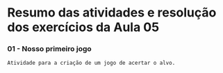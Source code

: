 # Resumo das atividades e resolução dos exercícios da Aula 05 #

### 01 - Nosso primeiro jogo ###
    Atividade para a criação de um jogo de acertar o alvo.